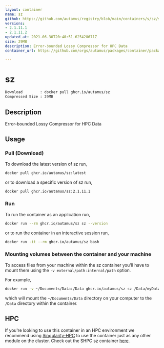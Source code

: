 ```yaml
---
layout: container
name: sz
github: https://github.com/autamus/registry/blob/main/containers/s/sz/spack.yaml
versions:
- 2.1.11.1
- 2.1.11.2
updated_at: 2021-06-30T20:40:51.625428671Z
size: 29MB
description: Error-bounded Lossy Compressor for HPC Data
container_url: https://github.com/orgs/autamus/packages/container/package/sz

---
```

# sz
```bash 
Download        : docker pull ghcr.io/autamus/sz
Compressed Size : 29MB
```

## Description
Error-bounded Lossy Compressor for HPC Data

## Usage
### Pull (Download)
To download the latest version of sz run,

```bash
docker pull ghcr.io/autamus/sz:latest
```

or to download a specific version of sz run,

```bash
docker pull ghcr.io/autamus/sz:2.1.11.1
```
### Run
To run the container as an application run,
```bash
docker run --rm ghcr.io/autamus/sz sz --version
```

or to run the container in an interactive session run,
```bash
docker run -it --rm ghcr.io/autamus/sz bash
```

### Mounting volumes between the container and your machine
To access files from your machine within the sz container you'll have to mount them using the `-v external/path:internal/path` option.

For example,
```bash
docker run -v ~/Documents/Data:/Data ghcr.io/autamus/sz sz /Data/myData.csv
```
which will mount the `~/Documents/Data` directory on your computer to the `/Data` directory within the container.

## HPC
If you're looking to use this container in an HPC environment we recommend using [Singularity-HPC](https://singularity-hpc.readthedocs.io) to use the container just as any other module on the cluster. Check out the SHPC sz container [here](https://singularityhub.github.io/singularity-hpc/r/ghcr.io-autamus-sz/).